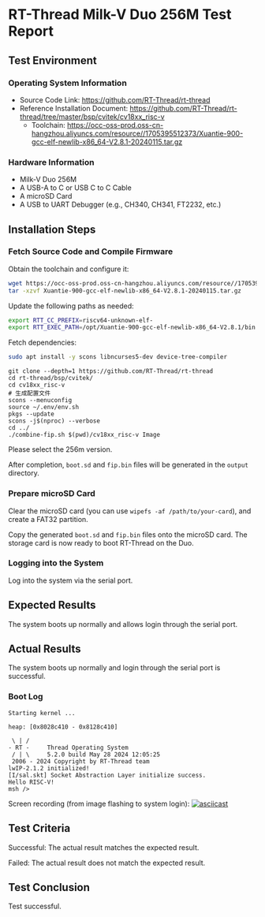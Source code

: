 # RT-Thread Milk-V Duo 256M Test Report

## Test Environment

### Operating System Information

- Source Code Link: https://github.com/RT-Thread/rt-thread
- Reference Installation Document: https://github.com/RT-Thread/rt-thread/tree/master/bsp/cvitek/cv18xx_risc-v
   - Toolchain: https://occ-oss-prod.oss-cn-hangzhou.aliyuncs.com/resource//1705395512373/Xuantie-900-gcc-elf-newlib-x86_64-V2.8.1-20240115.tar.gz

### Hardware Information

- Milk-V Duo 256M
- A USB-A to C or USB C to C Cable
- A microSD Card
- A USB to UART Debugger (e.g., CH340, CH341, FT2232, etc.)

## Installation Steps

### Fetch Source Code and Compile Firmware

Obtain the toolchain and configure it:
```bash
wget https://occ-oss-prod.oss-cn-hangzhou.aliyuncs.com/resource//1705395512373/Xuantie-900-gcc-elf-newlib-x86_64-V2.8.1-20240115.tar.gz
tar -xzvf Xuantie-900-gcc-elf-newlib-x86_64-V2.8.1-20240115.tar.gz
```

Update the following paths as needed:
```bash
export RTT_CC_PREFIX=riscv64-unknown-elf-
export RTT_EXEC_PATH=/opt/Xuantie-900-gcc-elf-newlib-x86_64-V2.8.1/bin
```

Fetch dependencies:
```bash
sudo apt install -y scons libncurses5-dev device-tree-compiler
```

```shell
git clone --depth=1 https://github.com/RT-Thread/rt-thread
cd rt-thread/bsp/cvitek/
cd cv18xx_risc-v
# 生成配置文件
scons --menuconfig
source ~/.env/env.sh
pkgs --update
scons -j$(nproc) --verbose
cd ../
./combine-fip.sh $(pwd)/cv18xx_risc-v Image
```

Please select the 256m version.

After completion, `boot.sd` and `fip.bin` files will be generated in the `output` directory.

### Prepare microSD Card

Clear the microSD card (you can use `wipefs -af /path/to/your-card`), and create a FAT32 partition.

Copy the generated `boot.sd` and `fip.bin` files onto the microSD card. The storage card is now ready to boot RT-Thread on the Duo.

### Logging into the System

Log into the system via the serial port.

## Expected Results

The system boots up normally and allows login through the serial port.

## Actual Results

The system boots up normally and login through the serial port is successful.

### Boot Log

```log
Starting kernel ...

heap: [0x8028c410 - 0x8128c410]

 \ | /
- RT -     Thread Operating System
 / | \     5.2.0 build May 28 2024 12:05:25
 2006 - 2024 Copyright by RT-Thread team
lwIP-2.1.2 initialized!
[I/sal.skt] Socket Abstraction Layer initialize success.
Hello RISC-V!
msh />

```

Screen recording (from image flashing to system login):
[![asciicast](https://asciinema.org/a/3zKnnFwIlQLKPek64gfsjmaqK.svg)](https://asciinema.org/a/3zKnnFwIlQLKPek64gfsjmaqK)

## Test Criteria

Successful: The actual result matches the expected result.

Failed: The actual result does not match the expected result.

## Test Conclusion

Test successful.
